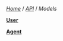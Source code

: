 *[Home][1]* / *[API][2]* / *Models*

**[User][3]**

**[Agent][4]**

[1]: /
[2]: /api
[3]: /api_models_user
[4]: /api_models_agent